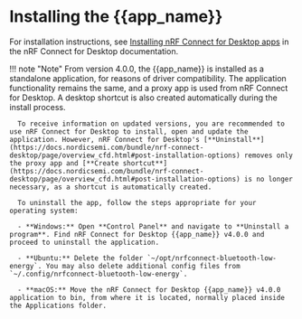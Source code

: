 # Installing the {{app_name}}

For installation instructions, see [Installing nRF Connect for Desktop apps](https://docs.nordicsemi.com/bundle/nrf-connect-desktop/page/installing_apps.html) in the nRF Connect for Desktop documentation.

!!! note "Note"
      From version 4.0.0, the {{app_name}} is installed as a standalone application, for reasons of driver compatibility. The application functionality remains the same, and a proxy app is used from nRF Connect for Desktop. A desktop shortcut is also created automatically during the install process.

      To receive information on updated versions, you are recommended to use nRF Connect for Desktop to install, open and update the application. However, nRF Connect for Desktop's [**Uninstall**](https://docs.nordicsemi.com/bundle/nrf-connect-desktop/page/overview_cfd.html#post-installation-options) removes only the proxy app and [**Create shortcut**](https://docs.nordicsemi.com/bundle/nrf-connect-desktop/page/overview_cfd.html#post-installation-options) is no longer necessary, as a shortcut is automatically created.

      To uninstall the app, follow the steps appropriate for your operating system:

      - **Windows:** Open **Control Panel** and navigate to **Uninstall a program**. Find nRF Connect for Desktop {{app_name}} v4.0.0 and proceed to uninstall the application.

      - **Ubuntu:** Delete the folder `~/opt/nrfconnect-bluetooth-low-energy`. You may also delete additional config files from `~/.config/nrfconnect-bluetooth-low-energy`.

      - **macOS:** Move the nRF Connect for Desktop {{app_name}} v4.0.0 application to bin, from where it is located, normally placed inside the Applications folder.
